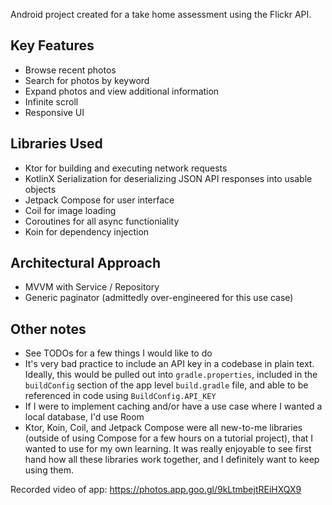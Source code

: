 Android project created for a take home assessment using the Flickr API.

## Key Features
- Browse recent photos
- Search for photos by keyword
- Expand photos and view additional information
- Infinite scroll
- Responsive UI

## Libraries Used
- Ktor for building and executing network requests
- KotlinX Serialization for deserializing JSON API responses into usable objects
- Jetpack Compose for user interface
- Coil for image loading
- Coroutines for all async functioniality
- Koin for dependency injection

## Architectural Approach
- MVVM with Service / Repository
- Generic paginator (admittedly over-engineered for this use case)

## Other notes
- See TODOs for a few things I would like to do
- It's very bad practice to include an API key in a codebase in plain text. Ideally, this would be pulled out into `gradle.properties`, included in the `buildConfig` section of the app level `build.gradle` file, and able to be referenced in code using `BuildConfig.API_KEY`
- If I were to implement caching and/or have a use case where I wanted a local database, I'd use Room
- Ktor, Koin, Coil, and Jetpack Compose were all new-to-me libraries (outside of using Compose for a few hours on a tutorial project), that I wanted to use for my own learning. It was really enjoyable to see first hand how all these libraries work together, and I definitely want to keep using them.

Recorded video of app: https://photos.app.goo.gl/9kLtmbejtREiHXQX9
